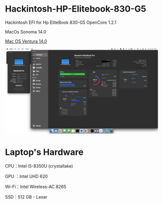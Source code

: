 # Hackintosh-HP-Elitebook-830-G5
Hackintosh EFI for Hp EliteBook 830-G5 OpenCore 1.2.1

MacOs Sonoma 14.0


  <A href="sonoma.png" target=_blank>Mac OS Ventura 14.0</A>
  
  ![Screenshot](sonoma.png)


# Laptop's Hardware

CPU：Intel i5-8350U (crystallake)

GPU ：Intel UHD 620

Wi-Fi：Intel Wireless-AC 8265

SSD：512 GB - Lexar
